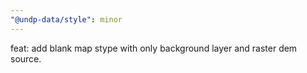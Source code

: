 ```yaml
---
"@undp-data/style": minor
---
```


feat: add blank map stype with only background layer and raster dem source.
